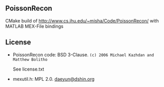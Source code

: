 ## PoissonRecon

CMake build of http://www.cs.jhu.edu/~misha/Code/PoissonRecon/ with MATLAB MEX-File bindings

## License

- PoissonRecon code: BSD 3-Clause. `(c) 2006 Michael Kazhdan and Matthew Bolitho`

    See license.txt

- mexutil.h: MPL 2.0. daeyun@dshin.org
